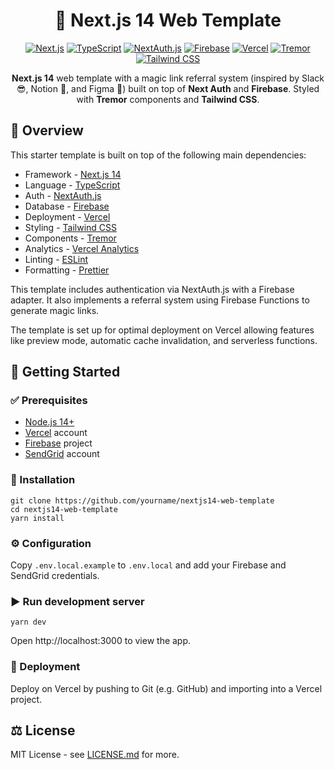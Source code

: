 <div align="center">

# 🚀 Next.js 14 Web Template

[![Next.js](https://img.shields.io/badge/Next.js-14-black?style=for-the-badge&logo=nextdotjs)](https://nextjs.org/) 
[![TypeScript](https://img.shields.io/badge/TypeScript-blue?style=for-the-badge&logo=typescript&logoColor=white)](https://www.typescriptlang.org/)
[![NextAuth.js](https://img.shields.io/badge/NextAuth.js-black?style=for-the-badge&logo=nextauth&logoColor=white)](https://next-auth.js.org/)
[![Firebase](https://img.shields.io/badge/Firebase-FFCA28?style=for-the-badge&logo=firebase&logoColor=black)](https://firebase.google.com/)
[![Vercel](https://img.shields.io/badge/Vercel-000000?style=for-the-badge&logo=vercel&logoColor=white)](https://vercel.com/)
[![Tremor](https://img.shields.io/badge/Tremor-FD0061?style=for-the-badge)](https://www.tremor.so)
[![Tailwind CSS](https://img.shields.io/badge/Tailwind_CSS-3-38B2AC?style=for-the-badge&logo=tailwind-css&logoColor=white)](https://tailwindcss.com/)

**Next.js 14** web template with a magic link referral system (inspired by Slack 😎, Notion 📝, and Figma 🎨) built on top of **Next Auth** and **Firebase**. Styled with **Tremor** components and  **Tailwind CSS**.

</div>

## 🚩 Overview  

This starter template is built on top of the following main dependencies:

- Framework - [Next.js 14](https://nextjs.org/14)
- Language - [TypeScript](https://www.typescriptlang.org)
- Auth - [NextAuth.js](https://next-auth.js.org)  
- Database - [Firebase](https://firebase.google.com)  
- Deployment - [Vercel](https://vercel.com/docs/concepts/next.js/overview)
- Styling - [Tailwind CSS](https://tailwindcss.com)
- Components - [Tremor](https://www.tremor.so)
- Analytics - [Vercel Analytics](https://vercel.com/analytics)
- Linting - [ESLint](https://eslint.org)  
- Formatting - [Prettier](https://prettier.io)  

This template includes authentication via NextAuth.js with a Firebase adapter. It also implements a referral system using Firebase Functions to generate magic links.  

The template is set up for optimal deployment on Vercel allowing features like preview mode, automatic cache invalidation, and serverless functions.  

## 🚀 Getting Started   

### ✅ Prerequisites  

- [Node.js 14+](https://nodejs.org/en)  
- [Vercel](https://vercel.com) account
- [Firebase](https://firebase.google.com/) project
- [SendGrid](https://sendgrid.com/en-us) account  

### 📂 Installation

```  
git clone https://github.com/yourname/nextjs14-web-template  
cd nextjs14-web-template
yarn install  
```

### ⚙️ Configuration  

Copy `.env.local.example` to `.env.local` and add your Firebase and SendGrid credentials.  

### ▶️ Run development server

```
yarn dev
```   

Open http://localhost:3000 to view the app.  

### 🚢 Deployment  

Deploy on Vercel by pushing to Git (e.g. GitHub) and importing into a Vercel project.  

## ⚖️ License  

MIT License - see [LICENSE.md](LICENSE.md) for more.